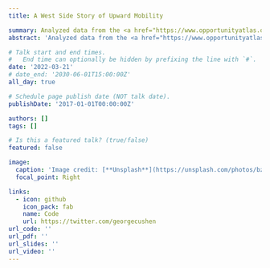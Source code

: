 ```yaml
---
title: A West Side Story of Upward Mobility

summary: Analyzed data from the <a href="https://www.opportunityatlas.org/" target="_blank">Opportunity Atlas</a> and <a href="https://tools.nycenet.edu/guide/2017/" target="_blank">NYC Department of Education</a> to better understand drivers of upward mobility in Lincoln Square. Empirical Project for ECON 50&#58; Using Big Data to Solve Economic and Social Problems.
abstract: 'Analyzed data from the <a href="https://www.opportunityatlas.org/" target="_blank">Opportunity Atlas</a> and <a href="https://tools.nycenet.edu/guide/2017/" target="_blank">NYC Department of Education</a> to better understand drivers of upward mobility in Lincoln Square. Empirical Project for ECON 50&#58; Using Big Data to Solve Economic and Social Problems.'

# Talk start and end times.
#   End time can optionally be hidden by prefixing the line with `#`.
date: '2022-03-21'
# date_end: '2030-06-01T15:00:00Z'
all_day: true

# Schedule page publish date (NOT talk date).
publishDate: '2017-01-01T00:00:00Z'

authors: []
tags: []

# Is this a featured talk? (true/false)
featured: false

image:
  caption: 'Image credit: [**Unsplash**](https://unsplash.com/photos/bzdhc5b3Bxs)'
  focal_point: Right

links:
  - icon: github 
    icon_pack: fab
    name: Code
    url: https://twitter.com/georgecushen
url_code: ''
url_pdf: ''
url_slides: ''
url_video: ''
---
```


